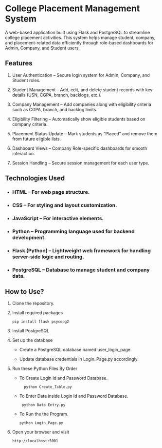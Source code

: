 # College Placement Management System

A web-based application built using Flask and PostgreSQL to streamline college placement activities. This system helps manage student, company, and placement-related data efficiently through role-based dashboards for Admin, Company, and Student users.

## Features

1) User Authentication – Secure login system for Admin, Company, and Student roles.

1) Student Management – Add, edit, and delete student records with key details (USN, CGPA, branch, backlogs, etc.).

1) Company Management – Add companies along with eligibility criteria such as CGPA, branch, and backlog limits.

1) Eligibility Filtering – Automatically show eligible students based on company criteria.

1) Placement Status Update – Mark students as “Placed” and remove them from future eligible lists.

1) Dashboard Views – Company Role-specific dashboards for smooth interaction.

1) Session Handling – Secure session management for each user type.

## Technologies Used
* ### HTML – For web page structure.

* ### CSS – For styling and layout customization.

* ### JavaScript – For interactive elements.

* ### Python – Programming language used for backend development.
  
* ### Flask (Python) – Lightweight web framework for handling server-side logic and routing.

* ### PostgreSQL – Database to manage student and company data.


## How to Use?

1) Clone the repository.

2) Install required packages

   
   ````
   pip install flask psycopg2
    ````
4) Install PostgreSQL
5) Set up the database

      * Create a PostgreSQL database named user_login_page.

      * Update database credentials in Login_Page.py accordingly.

6) Run these Python Files By Order
     * To Create Login Id and Password Database.
       
        ````
          python Create_Table.py
         ````
    * To Enter Data inside Login Id and Password Database.
       
         ````
          python Data Entry.py
        ````
    * To Run the the Program.
       
        ````
        python Login_Page.py
        ````
7) Open your browser and visit
    ````
    http://localhost:5001
    ````

